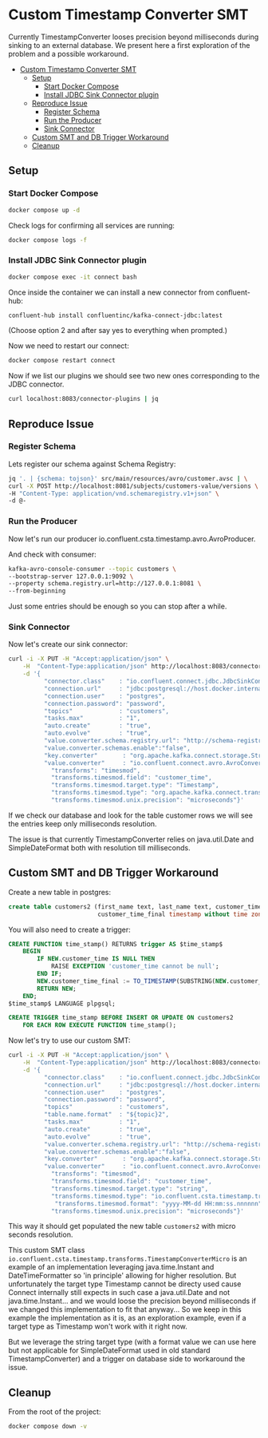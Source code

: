 # Custom Timestamp Converter SMT

Currently TimestampConverter looses precision beyond milliseconds during sinking to an external database. We present here a first exploration of the problem and a possible workaround.

- [Custom Timestamp Converter SMT](#custom-timestamp-converter-smt)
  - [Setup](#setup)
    - [Start Docker Compose](#start-docker-compose)
    - [Install JDBC Sink Connector plugin](#install-jdbc-sink-connector-plugin)
  - [Reproduce Issue](#reproduce-issue)
    - [Register Schema](#register-schema)
    - [Run the Producer](#run-the-producer)
    - [Sink Connector](#sink-connector)
  - [Custom SMT and DB Trigger Workaround](#custom-smt-and-db-trigger-workaround)
  - [Cleanup](#cleanup)

## Setup

### Start Docker Compose

```bash
docker compose up -d
```

Check logs for confirming all services are running:

```bash
docker compose logs -f
```

### Install JDBC Sink Connector plugin

```bash
docker compose exec -it connect bash
```

Once inside the container we can install a new connector from confluent-hub:

```bash
confluent-hub install confluentinc/kafka-connect-jdbc:latest
```

(Choose option 2 and after say yes to everything when prompted.)

Now we need to restart our connect:

```bash
docker compose restart connect
```

Now if we list our plugins we should see two new ones corresponding to the JDBC connector.

```bash
curl localhost:8083/connector-plugins | jq
```

## Reproduce Issue

### Register Schema

Lets register our schema against Schema Registry:

```bash
jq '. | {schema: tojson}' src/main/resources/avro/customer.avsc | \
curl -X POST http://localhost:8081/subjects/customers-value/versions \
-H "Content-Type: application/vnd.schemaregistry.v1+json" \
-d @-
```

### Run the Producer

Now let's run our producer io.confluent.csta.timestamp.avro.AvroProducer.

And check with consumer:

```bash
kafka-avro-console-consumer --topic customers \
--bootstrap-server 127.0.0.1:9092 \
--property schema.registry.url=http://127.0.0.1:8081 \
--from-beginning
```

Just some entries should be enough so you can stop after a while.


### Sink Connector

Now let's create our sink connector:

```bash
curl -i -X PUT -H "Accept:application/json" \
    -H  "Content-Type:application/json" http://localhost:8083/connectors/my-sink-postgres/config \
    -d '{
          "connector.class"    : "io.confluent.connect.jdbc.JdbcSinkConnector",
          "connection.url"     : "jdbc:postgresql://host.docker.internal:5432/postgres",
          "connection.user"    : "postgres",
          "connection.password": "password",
          "topics"             : "customers",
          "tasks.max"          : "1",
          "auto.create"        : "true",
          "auto.evolve"        : "true",
          "value.converter.schema.registry.url": "http://schema-registry:8081",
          "value.converter.schemas.enable":"false",
          "key.converter"       : "org.apache.kafka.connect.storage.StringConverter",
          "value.converter"     : "io.confluent.connect.avro.AvroConverter",
            "transforms": "timesmod",
            "transforms.timesmod.field": "customer_time",
            "transforms.timesmod.target.type": "Timestamp",
            "transforms.timesmod.type": "org.apache.kafka.connect.transforms.TimestampConverter$Value",
            "transforms.timesmod.unix.precision": "microseconds"}'
```

If we check our database and look for the table customer rows we will see the entries keep only milliseconds resolution.

The issue is that currently TimestampConverter relies on java.util.Date and SimpleDateFormat both with resolution till milliseconds.

## Custom SMT and DB Trigger Workaround 

Create a new table in postgres:

```sql
create table customers2 (first_name text, last_name text, customer_time text,
						 customer_time_final timestamp without time zone);
```

You will also need to create a trigger:

```sql
CREATE FUNCTION time_stamp() RETURNS trigger AS $time_stamp$
    BEGIN
        IF NEW.customer_time IS NULL THEN
            RAISE EXCEPTION 'customer_time cannot be null';
        END IF;
        NEW.customer_time_final := TO_TIMESTAMP(SUBSTRING(NEW.customer_time,1,26),'yyyy-MM-dd HH24:MI:SS.US');
        RETURN NEW;
    END;
$time_stamp$ LANGUAGE plpgsql;

CREATE TRIGGER time_stamp BEFORE INSERT OR UPDATE ON customers2
    FOR EACH ROW EXECUTE FUNCTION time_stamp();
```

Now let's try to use our custom SMT:

```bash
curl -i -X PUT -H "Accept:application/json" \
    -H  "Content-Type:application/json" http://localhost:8083/connectors/my-sink-postgres2/config \
    -d '{
          "connector.class"    : "io.confluent.connect.jdbc.JdbcSinkConnector",
          "connection.url"     : "jdbc:postgresql://host.docker.internal:5432/postgres",
          "connection.user"    : "postgres",
          "connection.password": "password",
          "topics"             : "customers",
          "table.name.format"  : "${topic}2",
          "tasks.max"          : "1",
          "auto.create"        : "true",
          "auto.evolve"        : "true",
          "value.converter.schema.registry.url": "http://schema-registry:8081",
          "value.converter.schemas.enable":"false",
          "key.converter"       : "org.apache.kafka.connect.storage.StringConverter",
          "value.converter"     : "io.confluent.connect.avro.AvroConverter",
            "transforms": "timesmod",
            "transforms.timesmod.field": "customer_time",
            "transforms.timesmod.target.type": "string",
            "transforms.timesmod.type": "io.confluent.csta.timestamp.transforms.TimestampConverterMicro$Value",
             "transforms.timesmod.format": "yyyy-MM-dd HH:mm:ss.nnnnnn",
            "transforms.timesmod.unix.precision": "microseconds"}'
```

This way it should get populated the new table `customers2` with micro seconds resolution.

This custom SMT class `io.confluent.csta.timestamp.transforms.TimestampConverterMicro` is an example of an implementation leveraging java.time.Instant and DateTimeFormatter so 'in principle' allowing for higher resolution. But unfortunately the target type Timestamp cannot be directy used cause Connect internally still expects in such case a java.util.Date and not java.time.Instant... and we would loose the precision beyond milliseconds if we changed this implementation to fit that anyway... So we keep in this example the implementation as it is, as an exploration example, even if a target type as Timestamp won't work with it right now.

 But we leverage the string target type (with a format value we can use here but not applicable for SimpleDateFormat used in old standard TimestampConverter) and a trigger on database side to workaround the issue.

## Cleanup

From the root of the project:

```bash
docker compose down -v
```
